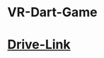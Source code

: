 # VR-Dart-Game

# [Drive-Link](https://drive.google.com/file/d/1-3yPUxO4TyUiVl5jYSTkHcFCZ-AyTfxH/view?usp=sharing)
